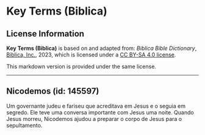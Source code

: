 # Key Terms (Biblica)

## License Information

**Key Terms (Biblica)** is based on and adapted from: _Biblica Bible Dictionary_, [Biblica, Inc.](https://www.biblica.com/), 2023, which is licensed under a [CC BY-SA 4.0 license](https://creativecommons.org/licenses/by-sa/4.0/legalcode.en).

This markdown version is provided under the same license.



--------------------------------

## Nicodemos (id: 145597)

Um governante judeu e fariseu que acreditava em Jesus e o seguia em segredo. Ele teve uma conversa importante com Jesus uma noite. Quando Jesus morreu, Nicodemos ajudou a preparar o corpo de Jesus para o sepultamento.


